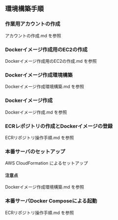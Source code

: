 ## 環境構築手順

### 作業用アカウントの作成
アカウントの作成.md を参照

### Dockerイメージ作成用のEC2の作成
Dockerイメージ作成用のEC2の作成.md を参照

### Dockerイメージ作成環境構築
Dockerイメージ作成環境構築.md を参照

### Dockerイメージ作成
Dockerイメージ作成.md を参照

### ECRレポジトリの作成とDockerイメージの登録
ECRリポジトリ操作手順.md を参照

### 本番サーバのセットアップ
AWS CloudFormation によるセットアップ

#### 注意点

Dockerイメージ作成環境構築.md を参照

### 本番サーバDocker Composeによる起動
ECRリポジトリ操作手順.md を参照

